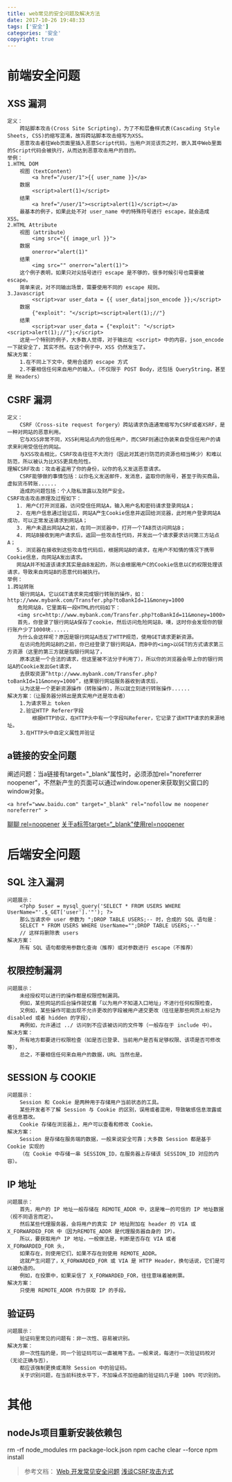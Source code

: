 ```yaml
---
title: web常见的安全问题及解决方法
date: 2017-10-26 19:48:33
tags: ['安全']
categories: '安全'
copyright: true
---
```

#	前端安全问题
##	XSS 漏洞 	
	定义：
		跨站脚本攻击(Cross Site Scripting)，为了不和层叠样式表(Cascading Style Sheets, CSS)的缩写混淆，故将跨站脚本攻击缩写为XSS。
		恶意攻击者往Web页面里插入恶意Script代码，当用户浏览该页之时，嵌入其中Web里面的Script代码会被执行，从而达到恶意攻击用户的目的。
	举例：
	1.HTML DOM
		视图（textContent）
			<a href="/user/1">{{ user_name }}</a>
		数据
			<script>alert(1)</script>
		结果
			<a href="/user/1"><script>alert(1)</script></a>
		最基本的例子，如果此处不对 user_name 中的特殊符号进行 escape，就会造成 XSS。
	2.HTML Attribute
		视图（attribute）
			<img src="{{ image_url }}">
		数据
			onerror="alert(1)"
		结果
			<img src="" onerror="alert(1)">
		这个例子表明，如果只对尖括号进行 escape 是不够的，很多时候引号也需要被 escape。
		简单来说，对不同输出场景，需要使用不同的 escape 规则。
	3.Javascript
			<script>var user_data = {{ user_data|json_encode }};</script>
		数据
			{"exploit": "</script><script>alert(1);//"}
		结果
			<script>var user_data = {"exploit": "</script><script>alert(1);//"};</script>
		这是一个特别的例子，大多数人觉得，对于输出在 <script> 中的内容，json_encode 一下就安全了，其实不然。在这个例子中，XSS 仍然发生了。
	解决方案：
		1.在不同上下文中，使用合适的 escape 方式
		2.不要相信任何来自用户的输入，（不仅限于 POST Body，还包括 QueryString，甚至是 Headers）
##	 CSRF 漏洞
	定义：	
		CSRF（Cross-site request forgery）跨站请求伪造通常缩写为CSRF或者XSRF，是一种对网站的恶意利用。
		它与XSS非常不同，XSS利用站点内的信任用户，而CSRF则通过伪装来自受信任用户的请求来利用受信任的网站。
		与XSS攻击相比，CSRF攻击往往不大流行（因此对其进行防范的资源也相当稀少）和难以防范，所以被认为比XSS更具危险性。
	理解CSRF攻击：攻击者盗用了你的身份，以你的名义发送恶意请求。
		CSRF能够做的事情包括：以你名义发送邮件，发消息，盗取你的账号，甚至于购买商品，虚拟货币转账......
		造成的问题包括：个人隐私泄露以及财产安全。	
	CSRF攻击攻击原理及过程如下：
       1. 用户C打开浏览器，访问受信任网站A，输入用户名和密码请求登录网站A；
       2. 在用户信息通过验证后，网站A产生Cookie信息并返回给浏览器，此时用户登录网站A成功，可以正常发送请求到网站A；
       3. 用户未退出网站A之前，在同一浏览器中，打开一个TAB页访问网站B；
       4. 网站B接收到用户请求后，返回一些攻击性代码，并发出一个请求要求访问第三方站点A；
       5. 浏览器在接收到这些攻击性代码后，根据网站B的请求，在用户不知情的情况下携带Cookie信息，向网站A发出请求。
	   网站A并不知道该请求其实是由B发起的，所以会根据用户C的Cookie信息以C的权限处理该请求，导致来自网站B的恶意代码被执行。 
	举例：	
	1.跨站转账
		银行网站A，它以GET请求来完成银行转账的操作，如：http://www.mybank.com/Transfer.php?toBankId=11&money=1000
	　　危险网站B，它里面有一段HTML的代码如下：
	　　<img src=http://www.mybank.com/Transfer.php?toBankId=11&money=1000>
	　　首先，你登录了银行网站A保存了cookie，然后访问危险网站B，噢，这时你会发现你的银行账户少了1000块......
	　　为什么会这样呢？原因是银行网站A违反了HTTP规范，使用GET请求更新资源。
		在访问危险网站B的之前，你已经登录了银行网站A，而B中的<img>以GET的方式请求第三方资源（这里的第三方就是指银行网站了，
		原本这是一个合法的请求，但这里被不法分子利用了），所以你的浏览器会带上你的银行网站A的Cookie发出Get请求，
		去获取资源“http://www.mybank.com/Transfer.php?toBankId=11&money=1000”，结果银行网站服务器收到请求后，
		认为这是一个更新资源操作（转账操作），所以就立刻进行转账操作......	
	解决方案：（让服务器分辨出是真实用户还是攻击者）	
		1.为请求带上 token
		2.验证HTTP Referer字段
			根据HTTP协议，在HTTP头中有一个字段叫Referer，它记录了该HTTP请求的来源地址。
		3.在HTTP头中自定义属性并验证
##  a链接的安全问题
阐述问题：当a链接有target="_blank"属性时，必须添加rel="noreferrer noopener"，不然新产生的页面可以通过window.opener来获取到父窗口的window对象。
```
<a href="www.baidu.com" target="_blank" rel="nofollow me noopener noreferrer" >
```
[聊聊 rel=noopener](https://juejin.im/post/5950f387f265da6c44072d6c)
[关于a标签target=“_blank"使用rel=noopener](https://juejin.im/post/5addbf3bf265da0b78682131)
	
#	后端安全问题
##	SQL 注入漏洞
	问题展示：
		<?php $user = mysql_query('SELECT * FROM USERS WHERE UserName="'.$_GET['user'].'"'); ?>
		那么当请求中 user 参数为 ";DROP TABLE USERS;-- 时，合成的 SQL 语句是：
		SELECT * FROM USERS WHERE UserName="";DROP TABLE USERS;--"
		// 这样将删除表 users
	解决方案：
		所有 SQL 语句都使用参数化查询（推荐）或对参数进行 escape（不推荐）
##	权限控制漏洞
	问题展示：
		未经授权可以进行的操作都是权限控制漏洞。
		例如，某些网站的后台操作就仗着「以为用户不知道入口地址」不进行任何权限检查，
		又例如，某些操作可能出现不允许更改的字段被用户递交更改（往往是那些网页上标记为 disabled 或者 hidden 的字段），
		再例如，允许通过 ../ 访问到不应该被访问的文件等（一般存在于 include 中）。
	解决方案：
		所有地方都要进行权限检查（如是否已登录、当前用户是否有足够权限、该项是否可修改等），
		总之，不要相信任何来自用户的数据，URL 当然也是。
##	SESSION 与 COOKIE
	问题展示：
		Session 和 Cookie 是两种用于存储用户当前状态的工具。
		某些开发者不了解 Session 与 Cookie 的区别，误用或者混用，导致敏感信息泄露或者信息篡改。
		Cookie 存储在浏览器上，用户可以查看和修改 Cookie。
	解决方案：
		Session 是存储在服务端的数据，一般来说安全可靠；大多数 Session 都是基于 Cookie 实现的
		（在 Cookie 中存储一串 SESSION_ID，在服务器上存储该 SESSION_ID 对应的内容）。
##	IP 地址
	问题展示：
		首先，用户的 IP 地址一般存储在 REMOTE_ADDR 中，这是唯一的可信的 IP 地址数据（视不同语言而定）。
		然后某些代理服务器，会将用户的真实 IP 地址附加在 header 的 VIA 或 X_FORWARDED_FOR 中（因为REMOTE_ADDR 是代理服务器自身的 IP）。
		所以，要获取用户 IP 地址，一般做法是，判断是否存在 VIA 或者 X_FORWARDED_FOR 头，
		如果存在，则使用它们，如果不存在则使用 REMOTE_ADDR。
		这就产生问题了，X_FORWARDED_FOR 或 VIA 是 HTTP Header，换句话说，它们是可以被伪造的。
		例如，在投票中，如果采信了 X_FORWARDED_FOR，往往意味着被刷票。
	解决方案：
		只使用 REMOTE_ADDR 作为获取 IP 的手段。
##	验证码
	问题展示：
		验证码里常见的问题有：非一次性、容易被识别。
	解决方案：
		非一次性指的是，同一个验证码可以一直被用下去。一般来说，每进行一次验证码校对（无论正确与否），
		都应该强制更换或清除 Session 中的验证码。
		关于识别问题，在当前科技水平下，不加噪点不加扭曲的验证码几乎是 100% 可识别的。

#	其他
##	nodeJs项目重新安装依赖包
rm -rf node_modules
rm package-lock.json
npm cache clear --force
npm install
		
>	参考文档：
	[Web 开发常见安全问题](http://blog.csdn.net/fengyinchao/article/details/50775121)
	[浅谈CSRF攻击方式](http://www.cnblogs.com/hyddd/archive/2009/04/09/1432744.html)

















